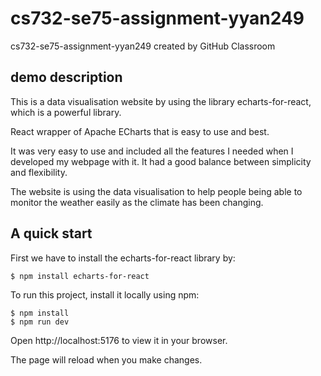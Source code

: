 # cs732-se75-assignment-yyan249
cs732-se75-assignment-yyan249 created by GitHub Classroom
## demo description
 This is a data visualisation website by using the library echarts-for-react, which is a powerful library.
 
 React wrapper of Apache ECharts that is easy to use and best. 
 
 It was very easy to use and included all the features I needed when I developed my webpage with it. It had a good balance   between simplicity and flexibility.
 
 The website is using the data visualisation to help people being able to monitor the weather easily as the climate has been changing.
## A quick start
 First we have to install the echarts-for-react library by:
 ```
 $ npm install echarts-for-react
 ```
 To run this project, install it locally using npm:
 ``` 
 $ npm install
 $ npm run dev 
 ```
 Open <a>http://localhost:5176</a> to view it in your browser.
 
 The page will reload when you make changes.
 

